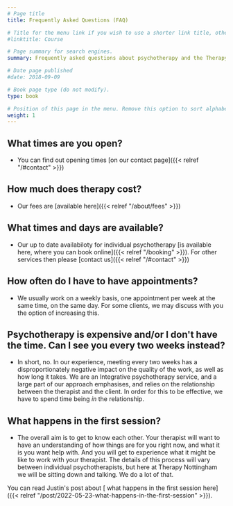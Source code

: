 ```yaml
---
# Page title
title: Frequently Asked Questions (FAQ)

# Title for the menu link if you wish to use a shorter link title, otherwise remove this option.
#linktitle: Course

# Page summary for search engines.
summary: Frequently asked questions about psychotherapy and the Therapy Nottingham service

# Date page published
#date: 2018-09-09

# Book page type (do not modify).
type: book

# Position of this page in the menu. Remove this option to sort alphabetically.
weight: 1
---
```


## What times are you open?
- You can find out opening times [on our contact page]({{< relref "/#contact" >}})

## How much does therapy cost?
- Our fees are [available here]({{< relref "/about/fees" >}})

## What times and days are available?
- Our up to date availabiloty for individual psychotherapy [is available here, where you can book online]({{< relref "/booking" >}}).  For other services then please [contact us]({{< relref "/#contact" >}})

## How often do I have to have appointments?
- We usually work on a weekly basis, one appointment per week at the same time, on the same day.  For some clients, we may discuss with you the option of increasing this.

## Psychotherapy is expensive and/or I don't have the time.  Can I see you every two weeks instead?
- In short, no.  In our experience, meeting every two weeks has a disproportionately negative impact on the quality of the work, as well as how long it takes.  We are an Integrative psychotherapy service, and a large part of our approach emphasises, and relies on the relationship between the therapist and the client.  In order for this to be effective, we have to spend time being _in_ the relationship.

## What happens in the first session?
- The overall aim is to get to know each other.  Your therapist will want to have an understanding of how things are for you right now, and what it is you want help with.  And you will get to experience what it might be like to work with your therapist.  The details of this process will vary between individual psychotherapists, but here at Therapy Nottingham we will be sitting down and talking.  We do a lot of that.

You can read Justin's post about [ what happens in the first session here]({{< relref "/post/2022-05-23-what-happens-in-the-first-session" >}}).